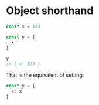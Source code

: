 # Object shorthand

```javascript
const x = 123

const y = {
  x
}

y
// { x: 123 }
```

That is the equivalent of setting:

```javascript
const y = {
  x: x
}
```
